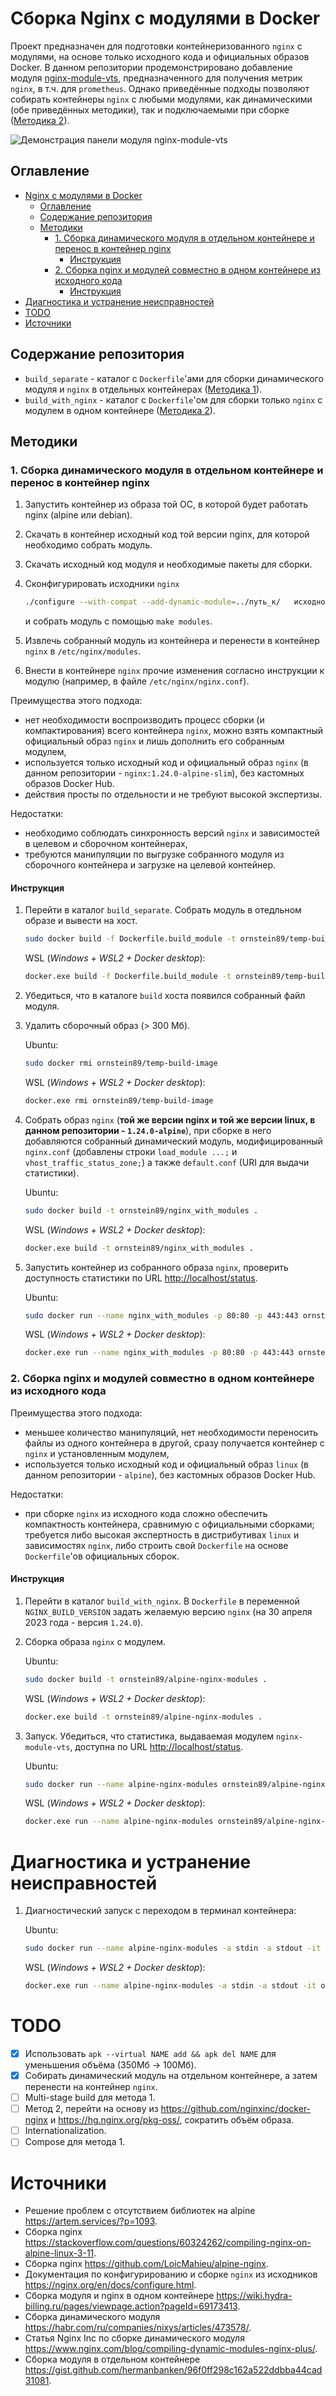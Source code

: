 # Сборка Nginx с модулями в Docker

Проект предназначен для подготовки контейнеризованного `nginx` с модулями, на основе только исходного кода и официальных образов Docker. В данном репозитории продемонстрировано добавление модуля [nginx-module-vts](https://github.com/vozlt/nginx-module-vts), предназначенного для получения метрик `nginx`, в т.ч. для `prometheus`. Однако приведённые подходы позволяют собирать контейнеры `nginx` с любыми модулями, как динамическими (обе приведённых методики), так и подключаемыми при сборке ([Методика 2](#2-сборка-nginx-и-модулей-совместно-в-одном-контейнере-из-исходного-кода)).

![Демонстрация панели модуля nginx-module-vts](./doc/images/screenshot.png)

## Оглавление

- [Nginx с модулями в Docker](#nginx-с-модулями-в-docker-репозиторий-в-процессе-наполнения)
  - [Оглавление](#оглавление)
  - [Содержание репозитория](#содержание-репозитория)
  - [Методики](#методики)
    - [1. Сборка динамического модуля в отдельном контейнере и перенос в контейнер nginx](#1-сборка-динамического-модуля-в-отдельном-контейнере-и-перенос-в-контейнер-nginx)
      - [Инструкция](#инструкция)
    - [2. Сборка nginx и модулей совместно в одном контейнере из исходного кода](#2-сборка-nginx-и-модулей-совместно-в-одном-контейнере-из-исходного-кода)
      - [Инструкция](#инструкция-1)
- [Диагностика и устранение неисправностей](#диагностика-и-устранение-неисправностей)
- [TODO](#todo)
- [Источники](#источники)

## Содержание репозитория

- `build_separate` - каталог с `Dockerfile`'ами для сборки динамического модуля и `nginx` в отдельных контейнерах ([Методика 1](#1-сборка-динамического-модуля-в-отдельном-контейнере-и-перенос-в-контейнер-nginx)).
- `build_with_nginx` - каталог с `Dockerfile`'ом для сборки только `nginx` с модулем в одном контейнере ([Методика 2](#2-сборка-nginx-и-модулей-совместно-в-одном-контейнере-из-исходного-кода)).

## Методики

### 1. Сборка динамического модуля в отдельном контейнере и перенос в контейнер nginx

1. Запустить контейнер из образа той ОС, в которой будет работать nginx (alpine или debian).
2. Скачать в контейнер исходный код той версии nginx, для которой необходимо собрать модуль.
3. Скачать исходный код модуля и необходимые пакеты для сборки.
4. Сконфигурировать исходники `nginx`

   ```bash
   ./configure --with-compat --add-dynamic-module=../путь_к/   исходному/коду_модуля
   ```

   и собрать модуль с помощью `make modules`.
5. Извлечь собранный модуль из контейнера и перенести в контейнер `nginx` в `/etc/nginx/modules`.
6. Внести в контейнере `nginx` прочие изменения согласно инструкции к модулю (например, в файле `/etc/nginx/nginx.conf`).

Преимущества этого подхода:

- нет необходимости воспроизводить процесс сборки (и компактирования) всего контейнера `nginx`, можно взять компактный официальный образ `nginx` и лишь дополнить его собранным модулем,
- используется только исходный код и официальный образ `nginx` (в данном репозитории - `nginx:1.24.0-alpine-slim`), без кастомных образов Docker Hub.
- действия просты по отдельности и не требуют высокой экспертизы.

Недостатки:

- необходимо соблюдать синхронность версий `nginx` и  зависимостей в целевом и сборочном контейнерах,
- требуются манипуляции по выгрузке собранного модуля  из сборочного контейнера и загрузке на целевой контейнер.

#### Инструкция

1. Перейти в каталог `build_separate`. Собрать модуль в отедльном образе и вывести на хост.

    ```bash
    sudo docker build -f Dockerfile.build_module -t ornstein89/temp-build-image --output ./build .
    ```

    WSL (*Windows + WSL2 + Docker desktop*):

    ```bash
    docker.exe build -f Dockerfile.build_module -t ornstein89/temp-build-image --output ./build .
    ```

2. Убедиться, что в каталоге `build` хоста появился собранный файл модуля.
3. Удалить сборочный образ (> 300 Мб).

    Ubuntu:

    ```bash
    sudo docker rmi ornstein89/temp-build-image
    ```

    WSL (*Windows + WSL2 + Docker desktop*):

    ```bash
    docker.exe rmi ornstein89/temp-build-image
    ```

4. Собрать образ `nginx` (**той же версии nginx и той же версии linux, в данном репозитории - `1.24.0-alpine`**), при сборке в него добавляются собранный динамический модуль, модифицированный `nginx.conf` (добавлены строки `load_module ...;` и `vhost_traffic_status_zone;`) а также `default.conf` (URI для выдачи статистики).

    Ubuntu:

    ```bash
    sudo docker build -t ornstein89/nginx_with_modules .
    ```

    WSL (*Windows + WSL2 + Docker desktop*):

    ```bash
    docker.exe build -t ornstein89/nginx_with_modules .
    ```

5. Запустить контейнер из собранного образа `nginx`, проверить доступность статистики по URL <http://localhost/status>.

    Ubuntu:

    ```bash
    sudo docker run --name nginx_with_modules -p 80:80 -p 443:443 ornstein89/nginx_with_modules
    ```

    WSL (*Windows + WSL2 + Docker desktop*):

    ```bash
    docker.exe run --name nginx_with_modules -p 80:80 -p 443:443 ornstein89/nginx_with_modules
    ```

### 2. Сборка nginx и модулей совместно в одном контейнере из исходного кода

Преимущества этого подхода:

- меньшее количество манипуляций, нет необходимости переносить файлы из одного контейнера в другой, сразу получается контейнер с `nginx` и установленным модулем,
- используется только исходный код и официальный образ `linux` (в данном репозитории - `alpine`), без кастомных образов Docker Hub.

Недостатки:

- при сборке `nginx` из исходного кода сложно обеспечить компактность контейнера, сравнимую с официальными сборками; требуется либо высокая экспертность в дистрибутивах `linux` и зависимостях `nginx`, либо строить свой `Dockerfile` на основе `Dockerfile`'ов официальных сборок.

#### Инструкция

1. Перейти в каталог `build_with_nginx`. В `Dockerfile` в переменной `NGINX_BUILD_VERSION` задать желаемую версию `nginx` (на 30 апреля 2023 года - версия `1.24.0`).

2. Сборка образа `nginx` с модулем.

    Ubuntu:

    ```bash
    sudo docker build -t ornstein89/alpine-nginx-modules .
    ```

    WSL (*Windows + WSL2 + Docker desktop*):

    ```bash
    docker.exe build -t ornstein89/alpine-nginx-modules .
    ```

3. Запуск. Убедиться, что статистика, выдаваемая модулем `nginx-module-vts`, доступна по URL <http://localhost/status>.

    Ubuntu:

    ```bash
    sudo docker run --name alpine-nginx-modules ornstein89/alpine-nginx-modules
    ```

    WSL (*Windows + WSL2 + Docker desktop*):

    ```bash
    docker.exe run --name alpine-nginx-modules ornstein89/alpine-nginx-modules
    ```

# Диагностика и устранение неисправностей

1. Диагностический запуск с переходом в терминал контейнера:

    Ubuntu:

    ```bash
    sudo docker run --name alpine-nginx-modules -a stdin -a stdout -it ornstein89/alpine-nginx-modules sh
    ```

    WSL (*Windows + WSL2 + Docker desktop*):

    ```bash
    docker.exe run --name alpine-nginx-modules -a stdin -a stdout -it ornstein89/alpine-nginx-modules sh
    ```

# TODO

- [x] Использовать `apk --virtual NAME add && apk del NAME` для уменьшения объёма (350Мб → 100Мб).
- [x] Собирать динамический модуль на отдельном контейнере, а затем перенести на контейнер `nginx`.
- [ ] Multi-stage build для метода 1.
- [ ] Метод 2, перейти на основу из <https://github.com/nginxinc/docker-nginx> и <https://hg.nginx.org/pkg-oss/>, сократить объём образа.
- [ ] Internationalization.
- [ ] Compose для метода 1.

# Источники

- Решение проблем с отсутствием библиотек на alpine <https://artem.services/?p=1093>.
- Сборка nginx <https://stackoverflow.com/questions/60324262/compiling-nginx-on-alpine-linux-3-11>.
- Сборка nginx <https://github.com/LoicMahieu/alpine-nginx>.
- Документация по конфигурированию и сборке `nginx` из исходников <https://nginx.org/en/docs/configure.html>.
- Сборка модуля и nginx в одном контейнере <https://wiki.hydra-billing.ru/pages/viewpage.action?pageId=69173413>.
- Сборка динамического модуля <https://habr.com/ru/companies/nixys/articles/473578/>.
- Статья Nginx Inc по сборке динамического модуля <https://www.nginx.com/blog/compiling-dynamic-modules-nginx-plus/>.
- Сборка модуля в отдельном контейнере <https://gist.github.com/hermanbanken/96f0ff298c162a522ddbba44cad31081>.
